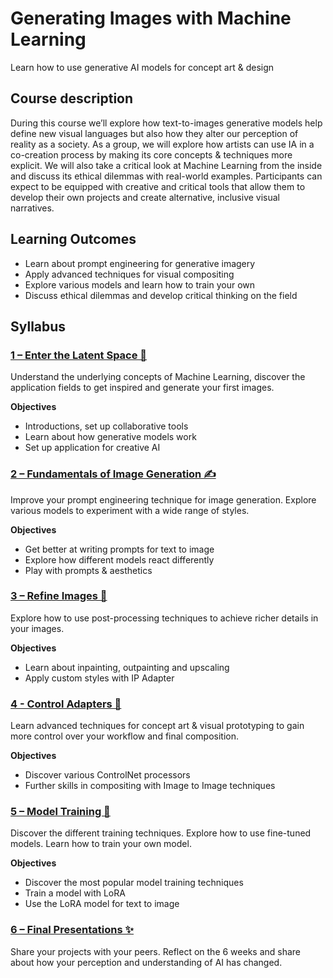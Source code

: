 # Generating Images with Machine Learning
Learn how to use generative AI models for concept art & design

## Course description

During this course we’ll explore how text-to-images generative models help define new visual languages but also how they alter our perception of reality as a society. As a group, we will explore how artists can use IA in a co-creation process by making its core concepts & techniques more explicit. We will also take a critical look at Machine Learning from the inside and discuss its ethical dilemmas with real-world examples. Participants can expect to be equipped with creative and critical tools that allow them to develop their own projects and create alternative, inclusive visual narratives.

## Learning Outcomes

- Learn about prompt engineering for generative imagery
- Apply advanced techniques for visual compositing
- Explore various models and learn how to train your own
- Discuss ethical dilemmas and develop critical thinking on the field

## Syllabus

### [1 – Enter the Latent Space 🚀](agenda/1-enter_the_latent_space.md)
Understand the underlying concepts of Machine Learning, discover the application fields to get inspired and generate your first images.

**Objectives**

- Introductions, set up collaborative tools
- Learn about how generative models work
- Set up application for creative AI

### [2 – Fundamentals of Image Generation ✍️](agenda/2-image_generation.md)
Improve your prompt engineering technique for image generation. Explore various models to experiment with a wide range of styles.

**Objectives**

- Get better at writing prompts for text to image
- Explore how different models react differently
- Play with prompts & aesthetics

### [3 – Refine Images 🎨](agenda/3-refine_images.md)
Explore how to use post-processing techniques to achieve richer details in your images.

**Objectives**

- Learn about inpainting, outpainting and upscaling
- Apply custom styles with IP Adapter


### [4 - Control Adapters 📐](agenda/4-control_adapters.md)
Learn advanced techniques for concept art & visual prototyping to gain more control over your workflow and final composition.

**Objectives**

- Discover various ControlNet processors
- Further skills in compositing with Image to Image techniques


### [5 – Model Training  💾](agenda/5-model_training.md)
Discover the different training techniques. Explore how to use fine-tuned models. Learn how to train your own model.

**Objectives**

- Discover the most popular model training techniques
- Train a model with LoRA
- Use the LoRA model for text to image


### [6 – Final Presentations ✨](agenda/6-final_presentations.md)
Share your projects with your peers. Reflect on the 6 weeks and share about how your perception and understanding of AI has changed.
